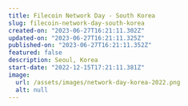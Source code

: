 ```yaml
---
title: Filecoin Network Day - South Korea
slug: filecoin-network-day-south-korea
created-on: "2023-06-27T16:21:11.302Z"
updated-on: "2023-06-27T16:21:11.325Z"
published-on: "2023-06-27T16:21:11.352Z"
featured: false
description: Seoul, Korea
start-date: "2022-12-15T17:21:11.381Z"
image:
  url: /assets/images/network-day-korea-2022.png
  alt: null
---
```

